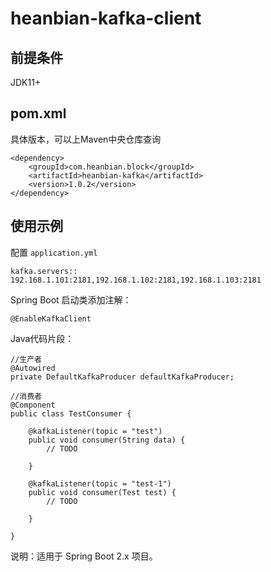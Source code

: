 # heanbian-kafka-client

## 前提条件

JDK11+

## pom.xml

具体版本，可以上Maven中央仓库查询

```
<dependency>
	<groupId>com.heanbian.block</groupId>
	<artifactId>heanbian-kafka</artifactId>
	<version>1.0.2</version>
</dependency>
```

## 使用示例

配置 `application.yml`

```
kafka.servers:: 192.168.1.101:2181,192.168.1.102:2181,192.168.1.103:2181
```

Spring Boot 启动类添加注解：

`@EnableKafkaClient`

Java代码片段：

```
//生产者
@Autowired
private DefaultKafkaProducer defaultKafkaProducer;

```

```
//消费者
@Component
public class TestConsumer {

	@kafkaListener(topic = "test")
	public void consumer(String data) {
		// TODO

	}
	
	@kafkaListener(topic = "test-1")
	public void consumer(Test test) {
		// TODO

	}

}
```

说明：适用于 Spring Boot 2.x 项目。